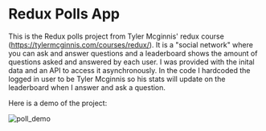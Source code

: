 # Redux Polls App

This is the Redux polls project from Tyler Mcginnis' redux course (https://tylermcginnis.com/courses/redux/). It is a "social network" where you can ask and answer questions and a leaderboard shows the amount of questions asked and answered by each user. I was provided with the inital data and an API to access it asynchronously. In the code I hardcoded the logged in user to be Tyler Mcginnis so his stats will update on the leaderboard when I answer and ask a question. 

Here is a demo of the project:

![poll_demo](https://user-images.githubusercontent.com/36014115/39155263-21f697f0-4706-11e8-9697-73b7d00ed6c1.gif)